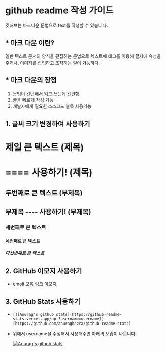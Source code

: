 # github readme 작성 가이드
깃허브는 마크다운 문법으로 text를 작성할 수 있습니다.



## * 마크 다운 이란?
일반 텍스트 문서의 양식을 편집하는 문법으로 텍스트에 태그를 이용해 글자에 속성을 주거나, 이미지를 삽입하고 조작하는 일이 가능하다.

## * 마크 다운의 장점
1. 문법이 간단해서 읽고 쓰는게 간편함.
2. 글을 빠르게 작성 가능
3. 개발자에게 필요한 소스코드 블록 사용가능

## 1. 글씨 크기 변경하여 사용하기


# 제일 큰 텍스트 (제목)

==== 사용하기! (제목)
===================



## 두번째로 큰 텍스트 (부제목)

부제목 ---- 사용하기! (부제목)
---------------------


### 세번째로 큰 텍스트

#### 네번째로 큰 텍스트

##### 다섯번째로 큰 텍스트


## 2.  GitHub 이모지 사용하기

- emoji 모음 링크 [이모지](https://gist.github.com/rxaviers/7360908)

## 3. GitHub Stats 사용하기

- `[![Anurag's github stats](https://github-readme-stats.vercel.app/api?username=username)](https://github.com/anuraghazra/github-readme-stats)`
- 위에서 username을 수정해서 사용해주면 아래의 모습이 나옵니다.

  [![Anurag's github stats](https://github-readme-stats.vercel.app/api?minKun2=minKun2)](https://github.com/anuraghazra/github-readme-stats)


